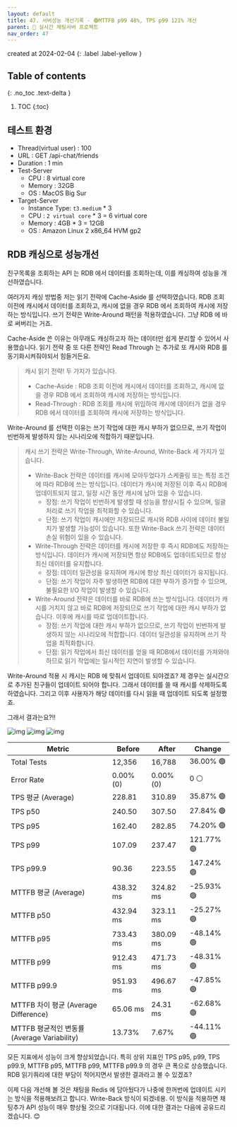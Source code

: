 ```yaml
---
layout: default
title: 47. 서버성능 개선기록 - 🟢MTTFB p99 48%, TPS p99 121% 개선
parent: 📌 실시간 채팅서버 프로젝트
nav_order: 47
---
```


created at 2024-02-04
{: .label .label-yellow }

## Table of contents
{: .no_toc .text-delta }

1. TOC
{:toc}

   

## 테스트 환경
* Thread(virtual user) : 100
* URL : GET /api-chat/friends
* Duration : 1 min
* Test-Server
    * CPU : 8 virtual core
    * Memory : 32GB
    * OS : MacOS Big Sur
* Target-Server
    * Instance Type: `t3.medium` * 3
    * CPU : `2 virtual core` * 3 = 6 virtual core
    * Memory : 4GB * 3 = 12GB
    * OS : Amazon Linux 2 x86_64 HVM gp2

## RDB 캐싱으로 성능개선

친구목록을 조회하는 API 는 RDB 에서 데이터를 조회하는데, 이를 캐싱하여 성능을 개선하였습니다.

여러가지 캐싱 방법중 저는 읽기 전략에 Cache-Aside 를 선택하였습니다. RDB 조회 이전에 캐시에서 데이터를 조회하고, 캐시에 없을 경우 RDB 에서 조회하여 캐시에 저장하는 방식입니다. 쓰기 전략은 Write-Around 패턴을 적용하였습니다. 그냥 RDB 에 바로 써버리는 거죠.

Cache-Aside 쓴 이유는 아무래도 캐싱하고자 하는 데이터만 쉽게 분리할 수 있어서 사용했습니다. 읽기 전략 중 또 다른 전략인 Read Through 는 추가로 또 캐시와 RDB 를 동기화시켜줘야되서 힘들거든요.

> 캐시 읽기 전략! 두 가지가 있습니다.
> * Cache-Aside : RDB 조회 이전에 캐시에서 데이터를 조회하고, 캐시에 없을 경우 RDB 에서 조회하여 캐시에 저장하는 방식입니다.
> * Read-Through : RDB 조회를 캐시에 위임하여 캐시에 데이터가 없을 경우 RDB 에서 데이터를 조회하여 캐시에 저장하는 방식입니다.

Write-Around 를 선택한 이유는 쓰기 작업에 대한 캐시 부하가 없으므로, 쓰기 작업이 빈번하게 발생하지 않는 시나리오에 적합하기 때문입니다.

> 캐시 쓰기 전략은 Write-Through, Write-Around, Write-Back 세 가지가 있습니다.
>
> * Write-Back 전략은 데이터를 캐시에 모아두었다가 스케줄링 또는 특정 조건에 따라 RDB에 쓰는 방식입니다. 데이터가 캐시에 저장된 이후 즉시 RDB에 업데이트되지 않고, 일정 시간 동안 캐시에 남아 있을 수 있습니다.
>   * 장점: 쓰기 작업이 빈번하게 발생할 때 성능을 향상시킬 수 있으며, 일괄 처리로 쓰기 작업을 최적화할 수 있습니다.
>   * 단점: 쓰기 작업이 캐시에만 저장되므로 캐시와 RDB 사이에 데이터 불일치가 발생할 가능성이 있습니다. 또한 Write-Back 쓰기 전략은 데이터 손실 위험이 있을 수 있습니다.
> * Write-Through 전략은 데이터를 캐시에 저장한 후 즉시 RDB에도 저장하는 방식입니다. 데이터가 캐시에 저장되면 항상 RDB에도 업데이트되므로 항상 최신 데이터를 유지합니다.
>   * 장점: 데이터 일관성을 유지하며 캐시에 항상 최신 데이터가 유지됩니다.
>   * 단점: 쓰기 작업이 자주 발생하면 RDB에 대한 부하가 증가할 수 있으며, 불필요한 I/O 작업이 발생할 수 있습니다.
> * Write-Around 전략은 데이터를 바로 RDB에 쓰는 방식입니다. 데이터가 캐시를 거치지 않고 바로 RDB에 저장되므로 쓰기 작업에 대한 캐시 부하가 없습니다. 이후에 캐시를 따로 업데이트합니다.
>   * 장점: 쓰기 작업에 대한 캐시 부하가 없으므로, 쓰기 작업이 빈번하게 발생하지 않는 시나리오에 적합합니다. 데이터 일관성을 유지하며 쓰기 작업을 최적화합니다.
>   * 단점: 읽기 작업에서 최신 데이터를 얻을 때 RDB에서 데이터를 가져와야 하므로 읽기 작업에는 일시적인 지연이 발생할 수 있습니다.


Write-Around 적용 시 캐시는 RDB 에 맞춰서 업데이트 되야겠죠? 제 경우는 실시간으로 추가된 친구들이 업데이트 되어야 합니다. 그래서 데이터를 쓸 때 캐시를 삭제하도록 하였습니다. 그리고 이후 사용자가 해당 데이터를 다시 읽을 때 업데이트 되도록 설정했죠.

그래서 결과는요?!!

![img](../../../assets/caching/Untitled.png)
![img](../../../assets/caching/Untitled2.png)
![img](../../../assets/caching/Untitled3.png)

| Metric             | Before       | After        | Change     |
|--------------------|--------------|--------------|------------|
| Total Tests        | 12,356       | 16,788       | 36.00% 🟢  |
| Error Rate         | 0.00%(0)     | 0.00%(0)     | 0 ⚪        |
| TPS 평균 (Average)  | 228.81       | 310.89       | 35.87% 🟢  |
| TPS p50            | 240.50       | 307.50       | 27.84% 🟢  |
| TPS p95            | 162.40       | 282.85       | 74.20% 🟢  |
| TPS p99            | 107.09       | 237.47       | 121.77% 🟢 |
| TPS p99.9          | 90.36        | 223.55       | 147.24% 🟢 |
| MTTFB 평균 (Average)| 438.32 ms   | 324.82 ms   | -25.93% 🟢 |
| MTTFB p50          | 432.94 ms   | 323.11 ms   | -25.27% 🟢 |
| MTTFB p95          | 733.43 ms   | 380.09 ms   | -48.14% 🟢 |
| MTTFB p99          | 912.43 ms   | 471.73 ms   | -48.31% 🟢 |
| MTTFB p99.9        | 951.93 ms   | 496.67 ms   | -47.85% 🟢 |
| MTTFB 차이 평균 (Average Difference)| 65.06 ms | 24.31 ms | -62.68% 🟢 |
| MTTFB 평균적인 변동률 (Average Variability)| 13.73% | 7.67% | -44.11% 🟢 |

모든 지표에서 성능이 크게 향상되었습니다. 특히 상위 지표인 TPS p95, p99, TPS p99.9, MTTFB p95, MTTFB p99, MTTFB p99.9 의 경우 큰 폭으로 상승했습니다.
RDB 읽기쿼리에 대한 부담이 적어지면서 발생한 결과라고 볼 수 있겠죠?

이제 다음 개선해 볼 것은 채팅을 Redis 에 담아뒀다가 나중에 한꺼번에 업데이트 시키는 방식을 적용해보려고 합니다. Write-Back 방식이 되겠네용. 이 방식을 적용하면 채팅추가 API 성능이 매우 향상될 것으로 기대됩니다. 이에 대한 결과는 다음에 공유드리겠습니다. 😊
